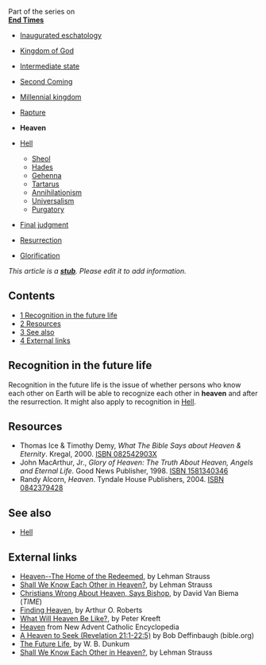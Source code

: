 Part of the series on  
**[End Times](End_times "End times")**
-   [Inaugurated eschatology](Inaugurated_eschatology "Inaugurated eschatology")
-   [Kingdom of God](Kingdom_of_God "Kingdom of God")
-   [Intermediate state](Intermediate_state "Intermediate state")
-   [Second Coming](Second_Coming "Second Coming")
-   [Millennial kingdom](Millennial_kingdom "Millennial kingdom")
-   [Rapture](Rapture "Rapture")
-   **Heaven**
-   [Hell](Hell "Hell")
    -   [Sheol](Sheol "Sheol")
    -   [Hades](Hades "Hades")
    -   [Gehenna](Gehenna "Gehenna")
    -   [Tartarus](Tartarus "Tartarus")
    -   [Annihilationism](Annihilationism "Annihilationism")
    -   [Universalism](Universalism "Universalism")
    -   [Purgatory](Purgatory "Purgatory")

-   [Final judgment](Final_judgment "Final judgment")
-   [Resurrection](Resurrection "Resurrection")
-   [Glorification](Glorification "Glorification")

*This article is a **[stub](http://www.theopedia.com/Category:Theopedia_stubs "Category:Theopedia stubs")**. Please edit it to add information.*
## Contents

-   [1 Recognition in the future life](#Recognition_in_the_future_life)
-   [2 Resources](#Resources)
-   [3 See also](#See_also)
-   [4 External links](#External_links)

## Recognition in the future life

Recognition in the future life is the issue of whether persons who
know each other on Earth will be able to recognize each other in
**heaven** and after the resurrection. It might also apply to
recognition in [Hell](Hell "Hell").

## Resources

-   Thomas Ice & Timothy Demy,
    *What The Bible Says about Heaven & Eternity*. Kregal, 2000.
    [ISBN 082542903X](http://www.theopedia.com/Special:BookSources/082542903X)
-   John MacArthur, Jr.,
    *Glory of Heaven: The Truth About Heaven, Angels and Eternal Life*.
    Good News Publisher, 1998.
    [ISBN 1581340346](http://www.theopedia.com/Special:BookSources/1581340346)
-   Randy Alcorn, *Heaven*. Tyndale House Publishers, 2004.
    [ISBN 0842379428](http://www.theopedia.com/Special:BookSources/0842379428)

## See also

-   [Hell](Hell "Hell")

## External links

-   [Heaven--The Home of the Redeemed](http://www.bible.org/page.asp?page_id=922),
    by Lehman Strauss
-   [Shall We Know Each Other in Heaven?](http://www.bible.org/page.asp?page_id=923),
    by Lehman Strauss
-   [Christians Wrong About Heaven, Says Bishop](http://www.time.com/time/world/article/0,8599,1710844,00.html),
    by David Van Biema (*TIME*)
-   [Finding Heaven](http://www.christianitytoday.com/global/printer.html?/ct/2005/004/27.96.html),
    by Arthur O. Roberts
-   [What Will Heaven Be Like?](http://www.christianitytoday.com/global/printer.html?/ct/2003/122/51.0.html),
    by Peter Kreeft
-   [Heaven](http://www.newadvent.org/cathen/07170a.htm) from New
    Advent Catholic Encyclopedia
-   [A Heaven to Seek (Revelation 21:1-22:5)](http://www.bible.org/page.asp?page_id=1518)
    by Bob Deffinbaugh (bible.org)
-   [The Future Life](http://www.raptureready.com/resource/dunkum/hh-2.html),
    by W. B. Dunkum
-   [Shall We Know Each Other in Heaven?](http://www.bible.org/page.asp?page_id=923),
    by Lehman Strauss



